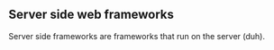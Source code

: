 
## Server side web frameworks

Server side frameworks are frameworks that run on the server (duh).

